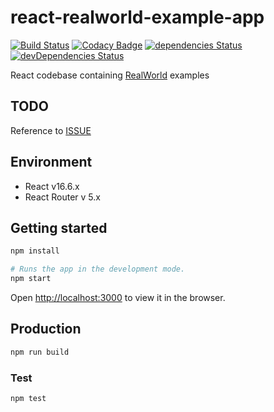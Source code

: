 # react-realworld-example-app

[![Build Status](https://travis-ci.com/gloriaJun/react-realworld-example-app.svg?branch=master)](https://travis-ci.com/gloriaJun/react-realworld-example-app)
[![Codacy Badge](https://api.codacy.com/project/badge/Grade/2d970871616644ca9c15b101db9bb1aa)](https://www.codacy.com/app/pureainu/react-realworld-example-app?utm_source=github.com&amp;utm_medium=referral&amp;utm_content=gloriaJun/react-realworld-example-app&amp;utm_campaign=Badge_Grade)
[![dependencies Status](https://david-dm.org/gloriaJun/react-realworld-example-app/status.svg)](https://david-dm.org/gloriaJun/react-realworld-example-app)
[![devDependencies Status](https://david-dm.org/gloriaJun/react-realworld-example-app/dev-status.svg)](https://david-dm.org/gloriaJun/react-realworld-example-app?type=dev)

React codebase containing [RealWorld](https://github.com/gothinkster/realworld) examples

## TODO

Reference to [ISSUE](https://github.com/gloriaJun/react-realworld-example-app/issues)

## Environment

- React v16.6.x
- React Router v 5.x

## Getting started

```bash
npm install

# Runs the app in the development mode.
npm start
```
Open [http://localhost:3000](http://localhost:3000) to view it in the browser.

## Production

```bash
npm run build
```

### Test

```bash
npm test
```